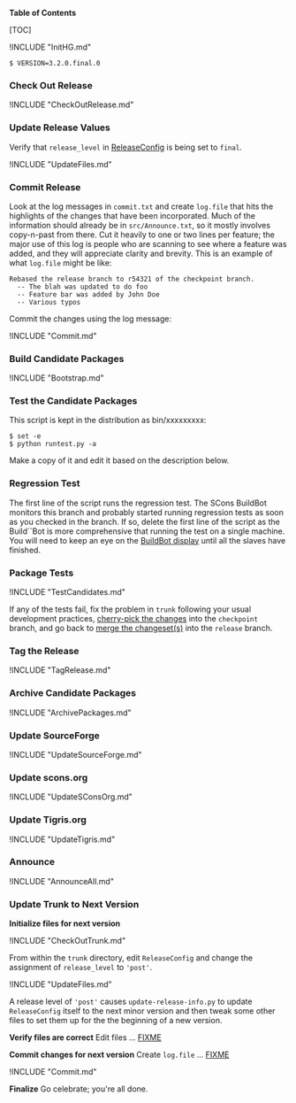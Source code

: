 **Table of Contents**

[TOC]

!INCLUDE "InitHG.md"

```
$ VERSION=3.2.0.final.0
```
### Check Out Release

!INCLUDE "CheckOutRelease.md" 


### Update Release Values

Verify that `release_level` in [ReleaseConfig](ReleaseConfig) is being set to `final`.

!INCLUDE "UpdateFiles.md"

### Commit Release

Look at the log messages in `commit.txt` and create `log.file` that hits the highlights of the changes that have been incorporated.  Much of the information should already be in `src/Announce.txt`, so it mostly involves copy-n-past from there.  Cut it heavily to one or two lines per feature; the major use of this log is people who are scanning to see where a feature was added, and they will appreciate clarity and brevity.  This is an example of what `log.file` might be like:

```
Rebased the release branch to r54321 of the checkpoint branch.
  -- The blah was updated to do foo
  -- Feature bar was added by John Doe
  -- Various typos
```

Commit the changes using the log message: 

!INCLUDE "Commit.md"

### Build Candidate Packages
!INCLUDE "Bootstrap.md"

### Test the Candidate Packages
This script is kept in the distribution as bin/xxxxxxxxx:
```
$ set -e
$ python runtest.py -a
```
Make a copy of it and edit it based on the description below.

### Regression Test

The first line of the script runs the regression test.  The SCons BuildBot monitors this branch and probably started running regression tests as soon as you checked in the branch.  If so, delete the first line of the script as the Build``Bot is more comprehensive that running the test on a single machine.  You will need to keep an eye on the [BuildBot display](http://buildbot.scons.org/console?branch=release) until all the slaves have finished.

### Package Tests

!INCLUDE "TestCandidates.md"

If any of the tests fail, fix the problem in `trunk` following your usual development practices, [cherry-pick the changes](ReleaseHOWTO/TipCherryPick) into the `checkpoint` branch, and go back to [merge the changeset(s)](ReleaseHOWTO/TipFinalBody) into the `release` branch.

### Tag the Release
!INCLUDE "TagRelease.md"

### Archive Candidate Packages
!INCLUDE "ArchivePackages.md"

 ### Update SourceForge
!INCLUDE "UpdateSourceForge.md" 

### Update scons.org
!INCLUDE "UpdateSConsOrg.md" 

### Update Tigris.org
!INCLUDE "UpdateTigris.md" 

### Announce
!INCLUDE "AnnounceAll.md" 

### Update Trunk to Next Version

**Initialize files for next version** 

!INCLUDE "CheckOutTrunk.md" 

From within the `trunk` directory, edit `ReleaseConfig` and change the assignment of `release_level` to `'post'`. 

!INCLUDE "UpdateFiles.md" 

A release level of `'post'` causes `update-release-info.py` to update `ReleaseConfig` itself to the next minor version and then tweak some other files to set them up for the the beginning of a new version.

**Verify files are correct** Edit files ... [FIXME](ReleaseHOWTO/TipFinalBody)

**Commit changes for next version** Create `log.file` ... [FIXME](ReleaseHOWTO/TipFinalBody) 

!INCLUDE "Commit.md"

**Finalize** Go celebrate; you're all done. 

